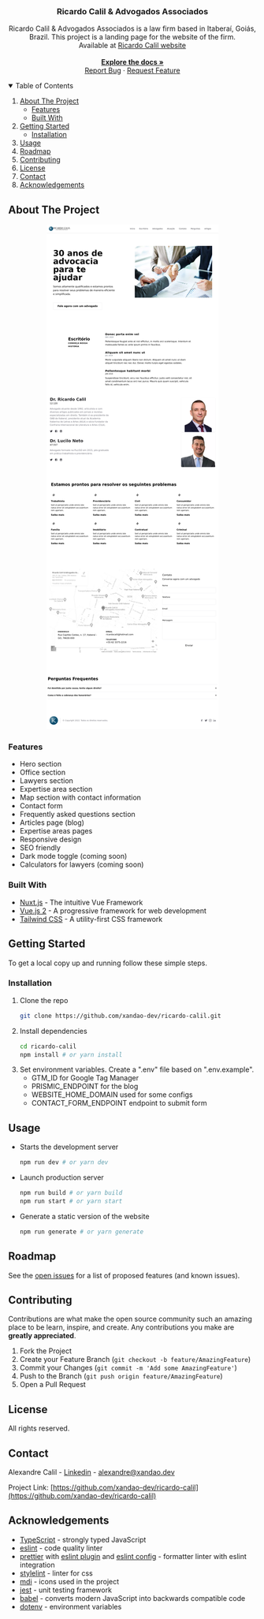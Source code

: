 <br />
<p align="center">
  <h3 align="center">Ricardo Calil & Advogados Associados</h3>

  <p align="center">
	Ricardo Calil & Advogados Associados is a law firm based in Itaberaí, Goiás, Brazil.
	This project is a landing page for the website of the firm.
	<br />
	Available at <a href="https://ricardocalil.adv.br">Ricardo Calil website</a>
  <br />
	<br />
    <a href="https://github.com/xandao-dev/ricardo-calil"><strong>Explore the docs »</strong></a>
    <br />
    <a href="https://github.com/xandao-dev/ricardo-calil/issue">Report Bug</a>
    ·
    <a href="https://github.com/xandao-dev/ricardo-calil/issues">Request Feature</a>
  </p>
</p>

<!-- TABLE OF CONTENTS -->
<details open="open">
  <summary>Table of Contents</summary>
  <ol>
    <li>
      <a href="#about-the-project">About The Project</a>
      <ul>
        <li><a href="#features">Features</a></li>
        <li><a href="#built-with">Built With</a></li>
      </ul>
    </li>
    <li>
      <a href="#getting-started">Getting Started</a>
      <ul>
        <li><a href="#installation">Installation</a></li>
      </ul>
    </li>
    <li><a href="#usage">Usage</a></li>
    <li><a href="#roadmap">Roadmap</a></li>
    <li><a href="#contributing">Contributing</a></li>
    <li><a href="#license">License</a></li>
    <li><a href="#contact">Contact</a></li>
    <li><a href="#acknowledgements">Acknowledgements</a></li>
  </ol>
</details>

<!-- ABOUT THE PROJECT -->

## About The Project

<div align="center">
  <a href="https://github.com/xandao-dev/ricardo-calil">
    <img src="static/ricardocalil-adv-br.png" alt="Ricardo Calil Website">
  </a>
</div>

### Features

-   Hero section
-   Office section
-   Lawyers section
-   Expertise area section
-   Map section with contact information
-   Contact form
-   Frequently asked questions section
-   Articles page (blog)
-   Expertise areas pages
-   Responsive design
-   SEO friendly
-   Dark mode toggle (coming soon)
-   Calculators for lawyers (coming soon)

### Built With

-   [Nuxt.js](https://nuxtjs.org/) - The intuitive Vue Framework
-   [Vue.js 2](https://vuejs.org/) - A progressive framework for web development
-   [Tailwind CSS](https://tailwindcss.com/) - A utility-first CSS framework

<!-- GETTING STARTED -->

## Getting Started

To get a local copy up and running follow these simple steps.

### Installation

1. Clone the repo
    ```sh
    git clone https://github.com/xandao-dev/ricardo-calil.git
    ```
2. Install dependencies
    ```sh
    cd ricardo-calil
    npm install # or yarn install
    ```
3. Set environment variables. Create a ".env" file based on ".env.example".
    - GTM_ID for Google Tag Manager
    - PRISMIC_ENDPOINT for the blog
    - WEBSITE_HOME_DOMAIN used for some configs
    - CONTACT_FORM_ENDPOINT endpoint to submit form

<!-- USAGE EXAMPLES -->

## Usage

-   Starts the development server
    ```sh
    npm run dev # or yarn dev
    ```
-   Launch production server
    ```sh
    npm run build # or yarn build
    npm run start # or yarn start
    ```
-   Generate a static version of the website
    ```sh
    npm run generate # or yarn generate
    ```

<!-- ROADMAP -->

## Roadmap

See the [open issues](https://github.com/xandao-dev/ricardo-calil/issues) for a list of proposed features (and known issues).

<!-- CONTRIBUTING -->

## Contributing

Contributions are what make the open source community such an amazing place to be learn, inspire, and create. Any contributions you make are **greatly appreciated**.

1. Fork the Project
2. Create your Feature Branch (`git checkout -b feature/AmazingFeature`)
3. Commit your Changes (`git commit -m 'Add some AmazingFeature'`)
4. Push to the Branch (`git push origin feature/AmazingFeature`)
5. Open a Pull Request

<!-- LICENSE -->

## License

All rights reserved.

<!-- CONTACT -->

## Contact

Alexandre Calil - [Linkedin](https://www.linkedin.com/in/xandao-dev/) - [alexandre@xandao.dev](mailto:alexandre@xandao.dev)

Project Link: [https://github.com/xandao-dev/ricardo-calil](https://github.com/xandao-dev/ricardo-calil)

## Acknowledgements

-   [TypeScript](https://www.typescriptlang.org/) - strongly typed JavaScript
-   [eslint](https://github.com/eslint/eslint) - code quality linter
-   [prettier](https://github.com/prettier/prettier) with [eslint plugin](https://github.com/prettier/eslint-plugin-prettier) and [eslint config](https://github.com/prettier/eslint-config-prettier) - formatter linter with eslint integration
-   [stylelint](https://stylelint.io/) - linter for css
-   [mdi](https://materialdesignicons.com/) - icons used in the project
-   [jest](https://jestjs.io/) - unit testing framework
-   [babel](https://babeljs.io/) - converts modern JavaScript into backwards compatible code
-   [dotenv](https://github.com/motdotla/dotenv) - environment variables
